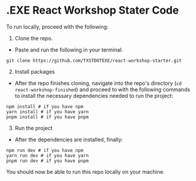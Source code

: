# .EXE React Workshop Stater Code

To run locally, proceed with the following:

1. Clone the repo.
- Paste and run the following in your terminal:
```
git clone https://github.com/TXSTDOTEXE/react-workshop-starter.git
```

2. Install packages
- After the repo finishes cloning, navigate into the repo's directory (`cd react-workshop-finished`) and proceed to with the following commands to install the necessary dependencies needed to run the project:
```
npm install # if you have npm
yarn install # if you have yarn
pnpm install # if you have pnpm
```

3. Run the project
- After the dependencies are installed, finally:
```
npm run dev # if you have npm
yarn run dev # if you have yarn
pnpm run dev # if you have pnpm
```

You should now be able to run this repo locally on your machine.